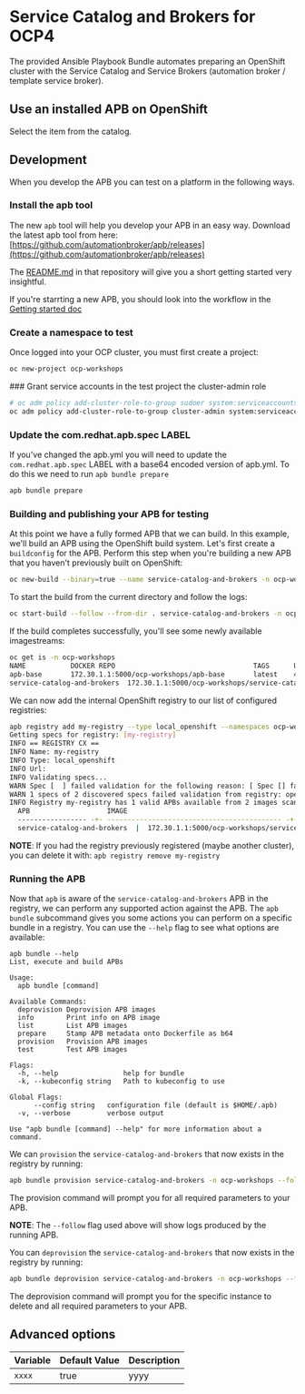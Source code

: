 # Service Catalog and Brokers for OCP4

The provided Ansible Playbook Bundle automates preparing an OpenShift cluster with the Service Catalog and Service Brokers (automation broker / template service broker).

## Use an installed APB on OpenShift
Select the item from the catalog.

## Development
When you develop the APB you can test on a platform in the following ways.

### Install the apb tool
The new `apb` tool will help you develop your APB in an easy way. Download the latest apb tool 
from here: [https://github.com/automationbroker/apb/releases](https://github.com/automationbroker/apb/releases)

The [README.md](https://github.com/automationbroker/apb/blob/master/README.md) in that repository will give you a short getting started very insightful.

If you're starrting a new APB, you should look into the workflow in the [Getting started doc](https://github.com/automationbroker/apb/blob/master/docs/getting_started.md)

### Create a namespace to test
Once logged into your OCP cluster, you must first create a project:

```bash
oc new-project ocp-workshops
```

### Grant service accounts in the test project the cluster-admin role

```bash
# oc adm policy add-cluster-role-to-group sudoer system:serviceaccounts:ocp-workshops
oc adm policy add-cluster-role-to-group cluster-admin system:serviceaccounts:ocp-workshops
```

### Update the com.redhat.apb.spec LABEL
If you've changed the apb.yml you will need to update the `com.redhat.apb.spec` LABEL with a base64 encoded version of apb.yml. To do this we need to run `apb bundle prepare`

```bash
apb bundle prepare
```

### Building and publishing your APB for testing

At this point we have a fully formed APB that we can build. In this example, we'll build an APB using the OpenShift build system. Let's first create a `buildconfig` for the APB. Perform this step when you're building a new APB that you haven't previously built on OpenShift:

```bash
oc new-build --binary=true --name service-catalog-and-brokers -n ocp-workshops
```

To start the build from the current directory and follow the logs:

```bash
oc start-build --follow --from-dir . service-catalog-and-brokers -n ocp-workshops
```

If the build completes successfully, you'll see some newly available imagestreams:

```bash
oc get is -n ocp-workshops
NAME           DOCKER REPO                                  TAGS      UPDATED
apb-base       172.30.1.1:5000/ocp-workshops/apb-base       latest    4 minutes ago
service-catalog-and-brokers  172.30.1.1:5000/ocp-workshops/service-catalog-and-brokers  latest    3 seconds ago
```

We can now add the internal OpenShift registry to our list of configured registries:

```bash
apb registry add my-registry --type local_openshift --namespaces ocp-workshops
Getting specs for registry: [my-registry]
INFO == REGISTRY CX ==
INFO Name: my-registry
INFO Type: local_openshift
INFO Url:
INFO Validating specs...
WARN Spec [  ] failed validation for the following reason: [ Spec [] failed version validation ]. It will not be made available.
WARN 1 specs of 2 discovered specs failed validation from registry: openshift-registry
INFO Registry my-registry has 1 valid APBs available from 2 images scanned
  APB                   IMAGE                                               REGISTRY
  ----------------- -+- ------------------------------------------- -+- -----------
  service-catalog-and-brokers  |  172.30.1.1:5000/ocp-workshops/service-catalog-and-brokers  |  my-registry
```

__NOTE__: If you had the registry previously registered (maybe another cluster), you can delete it with: `apb registry remove my-registry`

### Running the APB
Now that `apb` is aware of the `service-catalog-and-brokers` APB in the registry, we can perform any supported action against the APB. The `apb bundle` subcommand gives you some actions you can perform on a specific bundle in a registry. You can use the `--help` flag to see what options are available:

```
apb bundle --help
List, execute and build APBs

Usage:
  apb bundle [command]

Available Commands:
  deprovision Deprovision APB images
  info        Print info on APB image
  list        List APB images
  prepare     Stamp APB metadata onto Dockerfile as b64
  provision   Provision APB images
  test        Test APB images

Flags:
  -h, --help                help for bundle
  -k, --kubeconfig string   Path to kubeconfig to use

Global Flags:
      --config string   configuration file (default is $HOME/.apb)
  -v, --verbose         verbose output

Use "apb bundle [command] --help" for more information about a command.
```

We can `provision` the `service-catalog-and-brokers` that now exists in the registry by running:

```bash
apb bundle provision service-catalog-and-brokers -n ocp-workshops --follow
```

The provision command will prompt you for all required parameters to your APB.

__NOTE__: The `--follow` flag used above will show logs produced by the running APB.

You can `deprovision` the `service-catalog-and-brokers` that now exists in the registry by running:

```bash
apb bundle deprovision service-catalog-and-brokers -n ocp-workshops --follow
```

The deprovision command will prompt you for the specific instance to delete and all required parameters to your APB.

## Advanced options

|Variable                   | Default Value            | Description   |
|---------------------------|--------------------------|---------------|
|`xxxx`          | true                    | yyyy  |
